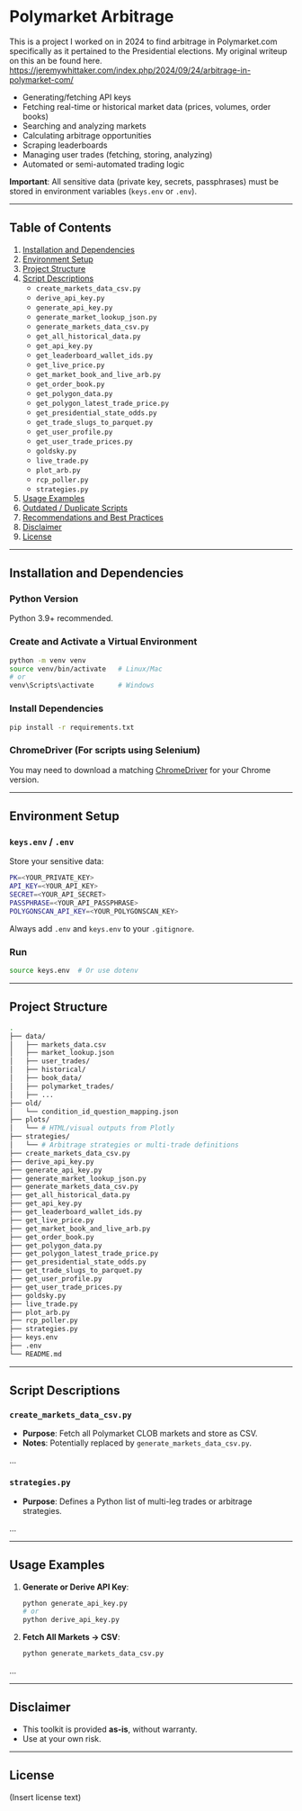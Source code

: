 
# Polymarket Arbitrage

This is a project I worked on in 2024 to find arbitrage in Polymarket.com specifically as it pertained to the Presidential elections. My original writeup on this an be found here. https://jeremywhittaker.com/index.php/2024/09/24/arbitrage-in-polymarket-com/

- Generating/fetching API keys
- Fetching real-time or historical market data (prices, volumes, order books)
- Searching and analyzing markets
- Calculating arbitrage opportunities
- Scraping leaderboards
- Managing user trades (fetching, storing, analyzing)
- Automated or semi-automated trading logic

**Important**: All sensitive data (private key, secrets, passphrases) must be stored in environment variables (`keys.env` or `.env`). 

---

## Table of Contents
1. [Installation and Dependencies](#installation-and-dependencies)
2. [Environment Setup](#environment-setup)
3. [Project Structure](#project-structure)
4. [Script Descriptions](#script-descriptions)
    - `create_markets_data_csv.py`
    - `derive_api_key.py`
    - `generate_api_key.py`
    - `generate_market_lookup_json.py`
    - `generate_markets_data_csv.py`
    - `get_all_historical_data.py`
    - `get_api_key.py`
    - `get_leaderboard_wallet_ids.py`
    - `get_live_price.py`
    - `get_market_book_and_live_arb.py`
    - `get_order_book.py`
    - `get_polygon_data.py`
    - `get_polygon_latest_trade_price.py`
    - `get_presidential_state_odds.py`
    - `get_trade_slugs_to_parquet.py`
    - `get_user_profile.py`
    - `get_user_trade_prices.py`
    - `goldsky.py`
    - `live_trade.py`
    - `plot_arb.py`
    - `rcp_poller.py`
    - `strategies.py`
5. [Usage Examples](#usage-examples)
6. [Outdated / Duplicate Scripts](#outdated--duplicate-scripts)
7. [Recommendations and Best Practices](#recommendations-and-best-practices)
8. [Disclaimer](#disclaimer)
9. [License](#license)

---

## Installation and Dependencies

### Python Version
Python 3.9+ recommended.

### Create and Activate a Virtual Environment
```bash
python -m venv venv
source venv/bin/activate   # Linux/Mac
# or
venv\Scripts\activate      # Windows
```

### Install Dependencies
```bash
pip install -r requirements.txt
```

### ChromeDriver (For scripts using Selenium)
You may need to download a matching [ChromeDriver](https://sites.google.com/chromium.org/driver/) for your Chrome version.

---

## Environment Setup

### `keys.env` / `.env`
Store your sensitive data:
```bash
PK=<YOUR_PRIVATE_KEY>
API_KEY=<YOUR_API_KEY>
SECRET=<YOUR_API_SECRET>
PASSPHRASE=<YOUR_API_PASSPHRASE>
POLYGONSCAN_API_KEY=<YOUR_POLYGONSCAN_KEY>
```
Always add `.env` and `keys.env` to your `.gitignore`.

### Run
```bash
source keys.env  # Or use dotenv
```

---

## Project Structure
```bash
.
├── data/
│   ├── markets_data.csv
│   ├── market_lookup.json
│   ├── user_trades/
│   ├── historical/
│   ├── book_data/
│   ├── polymarket_trades/
│   ├── ...
├── old/
│   └── condition_id_question_mapping.json
├── plots/
│   └── # HTML/visual outputs from Plotly
├── strategies/
│   └── # Arbitrage strategies or multi-trade definitions
├── create_markets_data_csv.py
├── derive_api_key.py
├── generate_api_key.py
├── generate_market_lookup_json.py
├── generate_markets_data_csv.py
├── get_all_historical_data.py
├── get_api_key.py
├── get_leaderboard_wallet_ids.py
├── get_live_price.py
├── get_market_book_and_live_arb.py
├── get_order_book.py
├── get_polygon_data.py
├── get_polygon_latest_trade_price.py
├── get_presidential_state_odds.py
├── get_trade_slugs_to_parquet.py
├── get_user_profile.py
├── get_user_trade_prices.py
├── goldsky.py
├── live_trade.py
├── plot_arb.py
├── rcp_poller.py
├── strategies.py
├── keys.env
├── .env
└── README.md
```

---

## Script Descriptions

### `create_markets_data_csv.py`
- **Purpose**: Fetch all Polymarket CLOB markets and store as CSV.
- **Notes**: Potentially replaced by `generate_markets_data_csv.py`.

...

### `strategies.py`
- **Purpose**: Defines a Python list of multi-leg trades or arbitrage strategies.

...

---

## Usage Examples

1. **Generate or Derive API Key**:
    ```bash
    python generate_api_key.py
    # or
    python derive_api_key.py
    ```

2. **Fetch All Markets → CSV**:
    ```bash
    python generate_markets_data_csv.py
    ```

...

---

## Disclaimer

- This toolkit is provided **as-is**, without warranty.
- Use at your own risk.

---

## License
(Insert license text)
